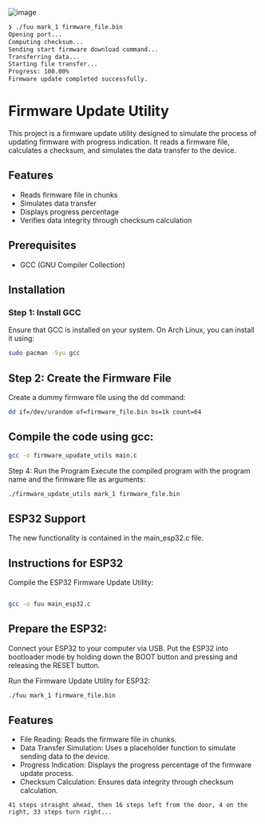 ![image](https://github.com/user-attachments/assets/f7f264fc-328f-47e3-89e3-d214dd60cb89)

```sh
❯ ./fuu mark_1 firmware_file.bin
Opening port...
Computing checksum...
Sending start firmware download command...
Transferring data...
Starting file transfer...
Progress: 100.00%
Firmware update completed successfully.
```

# Firmware Update Utility

This project is a firmware update utility designed to simulate the process of updating firmware with progress indication. It reads a firmware file, calculates a checksum, and simulates the data transfer to the device.

## Features

- Reads firmware file in chunks
- Simulates data transfer
- Displays progress percentage
- Verifies data integrity through checksum calculation

## Prerequisites

- GCC (GNU Compiler Collection)

## Installation

### Step 1: Install GCC

Ensure that GCC is installed on your system. On Arch Linux, you can install it using:

```sh
sudo pacman -Syu gcc
```

## Step 2: Create the Firmware File

Create a dummy firmware file using the dd command:

```sh
dd if=/dev/urandom of=firmware_file.bin bs=1k count=64

```

## Compile the code using gcc:

```sh
gcc -o firmware_upudate_utils main.c
```

Step 4: Run the Program
Execute the compiled program with the program name and the firmware file as arguments:

```sh
./firmware_update_utils mark_1 firmware_file.bin

```

## ESP32 Support

The new functionality is contained in the main_esp32.c file.

## Instructions for ESP32

Compile the ESP32 Firmware Update Utility:

```sh

gcc -o fuu main_esp32.c
```

## Prepare the ESP32:

Connect your ESP32 to your computer via USB. Put the ESP32 into bootloader mode by holding down the BOOT button and pressing and releasing the RESET button.

Run the Firmware Update Utility for ESP32:

```sh
./fuu mark_1 firmware_file.bin

```

## Features

- File Reading: Reads the firmware file in chunks.
- Data Transfer Simulation: Uses a placeholder function to simulate sending data to the device.
- Progress Indication: Displays the progress percentage of the firmware update process.
- Checksum Calculation: Ensures data integrity through checksum calculation.

```
41 steps straight ahead, then 16 steps left from the door, 4 on the right, 33 steps turn right...
```

